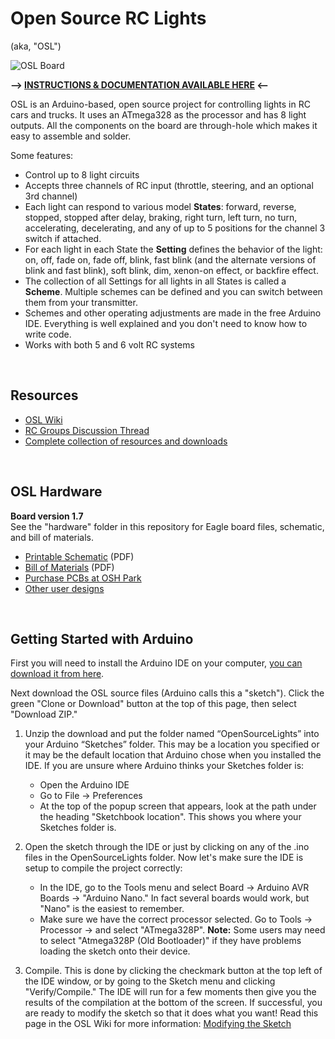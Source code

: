 # Open Source RC Lights
(aka, "OSL")

![OSL Board](https://openpanzer.org/images/osl/OSL_gh.jpg "Assembled OSL Board")

**--> [INSTRUCTIONS & DOCUMENTATION AVAILABLE HERE](https://openpanzer.org/wiki/doku.php?id=wiki:otherprojects:osl) <--**

OSL is an Arduino-based, open source project for controlling lights in RC cars and trucks. It uses an ATmega328 as the processor and has 8 light outputs. All the components on the board are through-hole which makes it easy to assemble and solder. 
 
Some features: 
  * Control up to 8 light circuits
  * Accepts three channels of RC input (throttle, steering, and an optional 3rd channel)
  * Each light can respond to various model **States**: forward, reverse, stopped, stopped after delay, braking, right turn, left turn, no turn, accelerating, decelerating, and any of up to 5 positions for the channel 3 switch if attached. 
  * For each light in each State the **Setting** defines the behavior of the light: on, off, fade on, fade off, blink, fast blink (and the alternate versions of blink and fast blink), soft blink, dim, xenon-on effect, or backfire effect.
  * The collection of all Settings for all lights in all States is called a **Scheme**. Multiple schemes can be defined and you can switch between them from your transmitter.
  * Schemes and other operating adjustments are made in the free Arduino IDE. Everything is well explained and you don't need to know how to write code.
  * Works with both 5 and 6 volt RC systems
<br/>

## Resources  
  * [OSL Wiki](https://openpanzer.org/wiki/doku.php?id=wiki:otherprojects:osl)
  * [RC Groups Discussion Thread](http://www.rcgroups.com/forums/showthread.php?t=1539753)
  * [Complete collection of resources and downloads](https://openpanzer.org/downloads#OSL)
<br/>

## OSL Hardware
**Board version 1.7**  
See the "hardware" folder in this repository for Eagle board files, schematic, and bill of materials. 
  * [Printable Schematic](https://www.openpanzer.org/secure_downloads/osl/eagle/OpenSourceLights_v17_Schematic.pdf) (PDF)
  * [Bill of Materials](https://www.openpanzer.org/secure_downloads/osl/bom/OpenSourceLights_BOM.pdf) (PDF)
  * [Purchase PCBs at OSH Park](https://oshpark.com/shared_projects/kmCzNipk)
  * [Other user designs](https://www.openpanzer.org/forum/index.php?page=osl_other)
<br/>

## Getting Started with Arduino
First you will need to install the Arduino IDE on your computer, [you can download it from here](https://www.arduino.cc/en/software).

Next download the OSL source files (Arduino calls this a "sketch"). Click the green "Clone or Download" button at the top of this page, then select "Download ZIP." 

1. Unzip the download and put the folder named “OpenSourceLights” into your Arduino “Sketches” folder. This may be a location you specified or it may be the default location that Arduino chose when you installed the IDE. If you are unsure where Arduino thinks your Sketches folder is:
   - Open the Arduino IDE
   - Go to File -> Preferences
   - At the top of the popup screen that appears, look at the path under the heading "Sketchbook location". This shows you where your Sketches folder is. 

2. Open the sketch through the IDE or just by clicking on any of the .ino files in the OpenSourceLights folder. Now let's make sure the IDE is setup to compile the project correctly:
   - In the IDE, go to the Tools menu and select Board -> Arduino AVR Boards -> "Arduino Nano." In fact several boards would work, but "Nano" is the easiest to remember.
   - Make sure we have the correct processor selected. Go to Tools -> Processor -> and select "ATmega328P". **Note:** Some users may need to select "Atmega328P (Old Bootloader)" if they have problems loading the sketch onto their device.

3. Compile. This is done by clicking the checkmark button at the top left of the IDE window, or by going to the Sketch menu and clicking "Verify/Compile." The IDE will run for a few moments then give you the results of the compilation at the bottom of the screen. If successful, you are ready to modify the sketch so that it does what you want! Read this page in the OSL Wiki for more information: [Modifying the Sketch](https://openpanzer.org/wiki/doku.php?id=wiki:otherprojects:osl:sketch)
